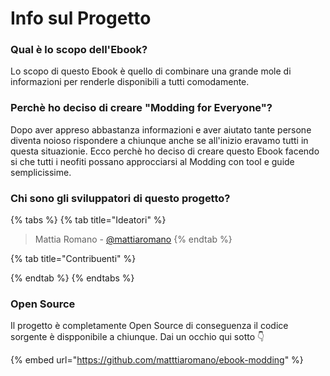 # Info sul Progetto

### Qual è lo scopo dell'Ebook?

Lo scopo di questo Ebook è quello di combinare una grande mole di informazioni per renderle disponibili a tutti comodamente.

### Perchè ho deciso di creare "Modding for Everyone"?

Dopo aver appreso abbastanza informazioni e aver aiutato tante persone diventa noioso rispondere a chiunque anche se all'inizio eravamo tutti in questa situazionie. Ecco perchè ho deciso  di creare questo Ebook facendo si che tutti i neofiti possano approcciarsi al Modding con tool e guide semplicissime.

### Chi sono gli sviluppatori di questo progetto?

{% tabs %}
{% tab title="Ideatori" %}
> Mattia Romano - [@mattiaromano](https://t.me/mattiaromano)
{% endtab %}

{% tab title="Contribuenti" %}

{% endtab %}
{% endtabs %}

### Open Source

Il progetto è completamente Open Source di conseguenza il codice sorgente è dispponibile a chiunque. Dai un occhio qui sotto 👇

{% embed url="https://github.com/matttiaromano/ebook-modding" %}
